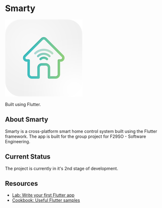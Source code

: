 # Smarty

<img alt="Smarty App Logo" src="assets/App_Icon_Smarty.png" width="256" height="256" title="Smarty App Logo">

Built using Flutter.

## About Smarty

Smarty is a cross-platform smart home control system built using the Flutter framework. The app is
built for the group project for F29SO - Software Engineering.

## Current Status

The project is currently in it's 2nd stage of development.

## Resources
- [Lab: Write your first Flutter app](https://flutter.dev/docs/get-started/codelab)
- [Cookbook: Useful Flutter samples](https://flutter.dev/docs/cookbook)

